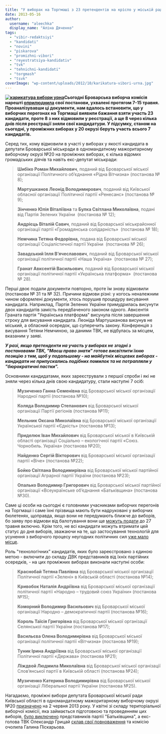 ```yaml
---
title: "У виборах на Торгмаші з 23 претендентів на крісло у міській раді участь беруть лише семеро"
date: 2013-05-16
author: 
  username: "aleechka"
  display_name: "Аліна Дяченко"
tags: 
  - "vibir-redaktsiyi"
  - "kandidati"
  - "novini"
  - "piskarova"
  - "promizhni-vibori"
  - "reyestratsiya-kandidativ"
  - "tvk"
  - "tehnichni-kandidati"
  - "torgmash"
  - "tsvk"
coverImage: "wp-content/uploads/2012/10/karikatura-vibori-urna.jpg"
---
```


**[![карикатура вибори урна](https://mpz.brovary.org/wp-content/uploads/2012/10/karikatura-vibori-urna.jpg)](https://mpz.brovary.org/wp-content/uploads/2012/10/karikatura-vibori-urna.jpg)Сьогодні Броварська виборча комісія нарешті [оприлюднила](http://www.brovary.kiev.ua/vibori-2013r) свої постанови, ухвалені протягом 7-15 травня. Проаналізувавши ці документи, нам вдалось встановити, що у виборчих перегонах на Торгмаші виявили бажання взяти участь 23 кандидати, проте 8 з них відмовили у реєстрації, а ще 8 через кілька днів після реєстрації зняли свої кандидатури. У підсумку, станом на сьогодні, у проміжних виборах у 20 окрузі беруть участь всього 7 кандидатів.**

Серед тих, кому відмовили в участі у виборах у якості кандидата в депутати Броварської міськради в одномандатному мажоритарному виборчому окрузі №20 на проміжних виборах, є кілька відомих громадських діячів та навіть екс-депутат міськради:

> **Шибіко Роман Михайлович**, поданий від Броварської міської організації Політичного об’єднання «Рідна Вітчизна» (постанова № 8);
> 
> **Мартушканов Леонід Володимирович**, поданий від Київської обласної організації Політичної партії «Ренесанс» (постанова № 9);
> 
> **Зінченко Юлія Віталіївна** та **Булка Світлана Миколаївна**, подані від Партія Зелених України  (постанова № 12);
> 
> **Андрієць Віталій Савич**, поданий від Броварської міськрайонної організації партії «Громадянська солідарність»  (постанова № 18);
> 
> **Немчина Тетяна Федорівна,** подана від Броварської міської організації Соціалістичної партії України  (постанова № 26);
> 
> **Завадський Ілля В’ячеславович**, поданий від Броварської міської організації політичної партії «Наша Україна»  (постанова № 27);
> 
> **Гранат Авксентій Васильович**, поданий від Броварської міської організації політичної партії «Українська платформа»  (постанова № 28).

Перші двоє подали документи повторно, проте їм знову відмовили (постанови № 31 та № 32). Причини відмови різні: у когось неналежним чином оформлені документи, хтось порушив процедуру висування кандидата. Наприклад, Партія Зелених України примудрилась висунути двох кандидатів замість передбаченого законом одного. Авксентія Граната партія "Українська платформа" висунула після завершення строку для висування кандидата. Леоніда Мартушканова висунув не міський, а обласний осередок, що суперечить закону. Конференція з висування Тетяни Немчиною, за даними ТВК, не відбулась за місцем, вказаним у заяві.

_**У разі, якщо претенденти на участь у виборах не згодні з постановами ТВК, "Маєш право знати" готове висвітлити їхню позицію з тим, щоб у подальшому - на майбутніх місцевих виборах - кандидати не припускались подібних помилок та не потрапляли у "бюрократичні пастки".**_

Основними кандидатами, яких зареєстрували з першої спроби і які не зняли через кілька днів свою кандидатуру, стали наступні 7 осіб:

> **Музиченко Ганна Семенівна** від Броварської міської організації Народної партії (постанова №10);
> 
> **Коляда Володимир Степанович** від Броварської міської організації Партії регіонів (постанова №11);
> 
> **Мельник Оксана Миколаївна** від Броварської міської організації Української партії «Єдність» (постанова №13);
> 
> **Приделюк Іван Михайлович** від Броварської міської в Київській області організації Соціально – екологічної партії «Союз. Чорнобиль. Україна» (постанова №20);
> 
> **Найденко Сергій Вікторович** від Броварської міської організації партії «Віче» (постанова №22);
> 
> **Бойко Світлана Володимирівна** від Броварської міської партійної організації Аграрної партії України (постанова №23);
> 
> **Опалько Володимир Григорович** від Броварської міської партійної організації «Всеукраїнське об’єднання «Батьківщина» (постанова №30).

Саме ці особи на сьогодні є головними учасниками виборчих перегонів на Торгмаші і саме їхні прізвища мають бути надруковані у виборчих бюлетенях, щоправда, якщо вони не передумають ближче до виборів, бо заяву про відмови від балотування вони ще [можуть подати](https://mpz.brovary.org/kalendarniy-plan-vazhlivih-dat-promizhnih-viboriv-u-20-okruzi-m-brovari/) до 27 травня включно. Крім того, не всі кандидати можуть втримати цей статус до дня виборів, зважаючи на те, що застосування технологій для усунення з виборчого процесу неугодних політичних сил [уже мало місце](https://mpz.brovary.org/pidstupna-viyna-za-printsipovu-visotu/).

Роль "технологічних" кандидатів, яких було зареєстровано з єдиною метою - включити до складу ДВК представників від їхніх партійних осередків, - на цих проміжних виборах виконали наступні особи:

> **Краснобай Тетяна Павлівна** від Броварської міської організації Політичної партії «Зелені» в Київській області (постанова №14);
> 
> **Кривобок Наталія Андріївна** від Броварської міської організації політичної партії «Народно – трудовий союз України» (постанова №15);
> 
> **Коморний Володимир Васильович** від Броварської міської організації Народно – демократичної партії (постанова №16);
> 
> **Король Таїсія Григорівна** від Броварської міської організації Селянської партії України (постанова №17);
> 
> **Васильєва Олена Володимирівна** від Броварської міської організації політичної партії «Вітчизна» (постанова №19);
> 
> **Туник Ірина Андріївна** від Броварської міської організації Політичної партії «Держава» (постанова №21);
> 
> **Ліждвой Людмила Миколаївна** від Броварської міської організації Слов’янської партії в Київській області (постанова №24);
> 
> **Музиченко Катерина Володимирівна** від Броварської міської організації Ліберальної партії України (постанова №25).

Нагадаємо, проміжні вибори депутата Броварської міської ради Київської області в одномандатному мажоритарному виборчому окрузі №20 [призначено](https://mpz.brovary.org/zaminu-rizanenku-zhiteli-torgmashu-obiratimut-na-pochatku-lita/) на 2 червня 2013 року. У квітні зі складу територіальної виборчої комісії, яка займається підготовкою та проведенням цих виборів, [було виключено](https://mpz.brovary.org/brovarsku-viborchu-komisiyu-zachistili-vid-predstavnikiv-batkivshhini/) представників партії "Батьківщина", а екс-голова ТВК Олександр Грицай [склав свої повноваження](https://mpz.brovary.org/oleksandr-gritsay-bilshe-ne-keruvatime-viborami-u-brovarah/) та комісію очолила Галина Піскарьова.
